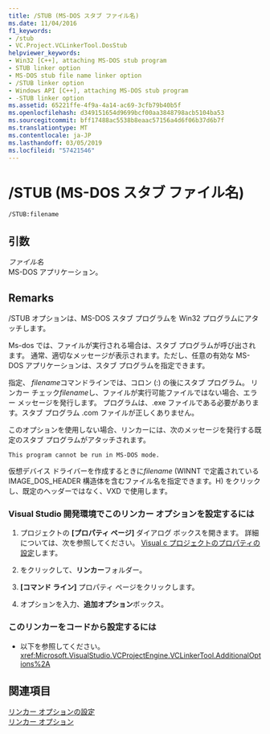 ```yaml
---
title: /STUB (MS-DOS スタブ ファイル名)
ms.date: 11/04/2016
f1_keywords:
- /stub
- VC.Project.VCLinkerTool.DosStub
helpviewer_keywords:
- Win32 [C++], attaching MS-DOS stub program
- STUB linker option
- MS-DOS stub file name linker option
- /STUB linker option
- Windows API [C++], attaching MS-DOS stub program
- -STUB linker option
ms.assetid: 65221ffe-4f9a-4a14-ac69-3cfb79b40b5f
ms.openlocfilehash: d349151654d9699bcf00aa3848798acb5104ba53
ms.sourcegitcommit: bff17488ac5538b8eaac57156a4d6f06b37d6b7f
ms.translationtype: MT
ms.contentlocale: ja-JP
ms.lasthandoff: 03/05/2019
ms.locfileid: "57421546"
---
```

# <a name="stub-ms-dos-stub-file-name"></a>/STUB (MS-DOS スタブ ファイル名)

```
/STUB:filename
```

## <a name="arguments"></a>引数

*ファイル名*<br/>
MS-DOS アプリケーション。

## <a name="remarks"></a>Remarks

/STUB オプションは、MS-DOS スタブ プログラムを Win32 プログラムにアタッチします。

Ms-dos では、ファイルが実行される場合は、スタブ プログラムが呼び出されます。 通常、適切なメッセージが表示されます。ただし、任意の有効な MS-DOS アプリケーションは、スタブ プログラムを指定できます。

指定、 *filename*コマンドラインでは、コロン (:) の後にスタブ プログラム。 リンカー チェック*filename*し、ファイルが実行可能ファイルではない場合、エラー メッセージを発行します。 プログラムは、.exe ファイルである必要があります。スタブ プログラム .com ファイルが正しくありません。

このオプションを使用しない場合、リンカーには、次のメッセージを発行する既定のスタブ プログラムがアタッチされます。

```
This program cannot be run in MS-DOS mode.
```

仮想デバイス ドライバーを作成するときに*filename* (WINNT で定義されている IMAGE_DOS_HEADER 構造体を含むファイル名を指定できます。H) をクリックし、既定のヘッダーではなく、VXD で使用します。

### <a name="to-set-this-linker-option-in-the-visual-studio-development-environment"></a>Visual Studio 開発環境でこのリンカー オプションを設定するには

1. プロジェクトの **[プロパティ ページ]** ダイアログ ボックスを開きます。 詳細については、次を参照してください。 [Visual c プロジェクトのプロパティの設定](../../ide/working-with-project-properties.md)します。

1. をクリックして、**リンカー**フォルダー。

1. **[コマンド ライン]** プロパティ ページをクリックします。

1. オプションを入力、**追加オプション**ボックス。

### <a name="to-set-this-linker-option-programmatically"></a>このリンカーをコードから設定するには

- 以下を参照してください。<xref:Microsoft.VisualStudio.VCProjectEngine.VCLinkerTool.AdditionalOptions%2A>

## <a name="see-also"></a>関連項目

[リンカー オプションの設定](../../build/reference/setting-linker-options.md)<br/>
[リンカー オプション](../../build/reference/linker-options.md)
